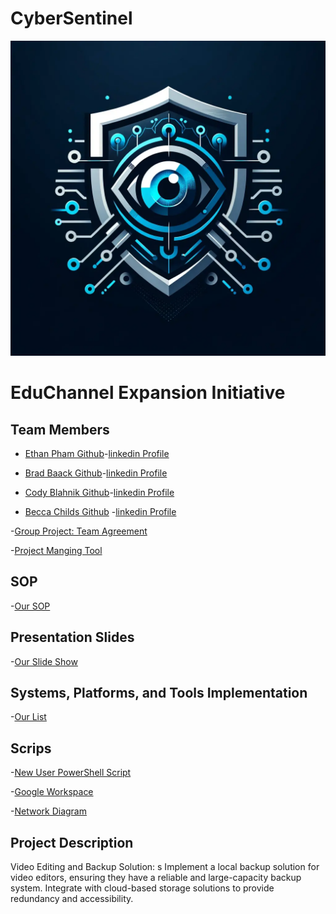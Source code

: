 # CyberSentinel
![alt text](image.png)
# EduChannel Expansion Initiative
## Team Members
- [Ethan Pham Github](https://github.com/EthanPham03)-[linkedin Profile](https://www.linkedin.com/in/ethan-pham-8a9a622b3/)
- [Brad Baack Github](https://github.com/bjbaack)-[linkedin Profile](https://www.linkedin.com/in/bradleybaack/)
- [Cody Blahnik Github](https://github.com/Cody354)-[linkedin Profile](https://www.linkedin.com/in/cody-blahnik-/)

- [Becca Childs Github](https://github.com/Crimson-Raven) -[linkedin Profile](https://www.linkedin.com/in/rebecca-childs-b69b61166/)





-[Group Project: Team Agreement](https://github.com/EthanPham03/cybersentinel/blob/main/files/Ops-201d12%20Team%20Powershell%20-%20Team%20Agreement%20(2).pdf)

-[Project Manging Tool](https://trello.com/invite/b/H268x7CI/ATTI48a41afe6d3e499f2cde946d8a80b2f1C250A66D/my-trello-board)

## SOP
-[Our SOP](https://github.com/EthanPham03/cybersentinel/blob/main/files/sop%20(4).pdf)

## Presentation Slides
-[Our Slide Show](https://docs.google.com/presentation/d/1R-FmcJyKIA1eYXvkJOyU2ZrE3OUx4RGGT0LwJxHisf4/edit?usp=sharing)



## Systems, Platforms, and Tools Implementation
-[Our List](https://github.com/EthanPham03/cybersentinel/blob/main/files/ops-201d12%20Team%20Powershell%20System%20Selection%20(5).pdf)

## Scrips

-[New User PowerShell Script](https://github.com/EthanPham03/cybersentinel/blob/main/scripts/NewUser.ps1)

-[Google Workspace](https://github.com/EthanPham03/cybersentinel/blob/main/files/Google%20Workspace%20Diagram.drawio.pdf)

-[Network Diagram](https://github.com/EthanPham03/cybersentinel/blob/main/files/Network%20Diagram.drawio.pdf)
## Project Description
Video Editing and Backup Solution:
s
Implement a local backup solution for video editors, ensuring they have a reliable and large-capacity backup system.
Integrate with cloud-based storage solutions to provide redundancy and accessibility.